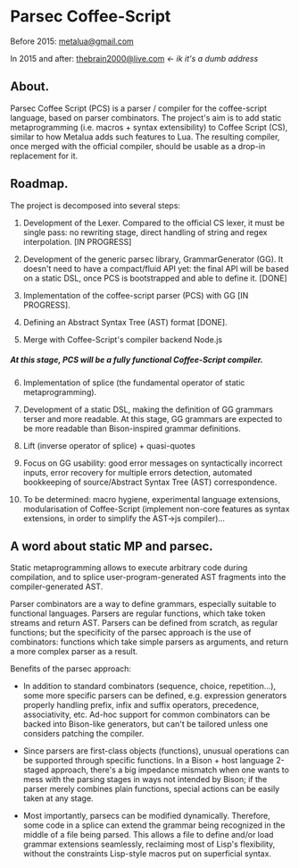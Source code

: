 # Parsec Coffee-Script
Before 2015: <metalua@gmail.com>

In 2015 and after: <thebrain2000@live.com> *<- ik it's a dumb address*

## About.

Parsec Coffee Script (PCS) is a parser / compiler for the
coffee-script language, based on parser combinators. The project's aim
is to add static metaprogramming (i.e. macros + syntax extensibility)
to Coffee Script (CS), similar to how Metalua adds such features to
Lua. The resulting compiler, once merged with the official compiler,
should be usable as a drop-in replacement for it.


## Roadmap.

The project is decomposed into several steps:

1. Development of the Lexer. Compared to the official CS lexer, it
   must be single pass: no rewriting stage, direct handling of string
   and regex interpolation. [IN PROGRESS]

2. Development of the generic parsec library, GrammarGenerator
   (GG). It doesn't need to have a compact/fluid API yet: the final
   API will be based on a static DSL, once PCS is bootstrapped and
   able to define it. [DONE]

3. Implementation of the coffee-script parser (PCS) with GG
   [IN PROGRESS].

4. Defining an Abstract Syntax Tree (AST) format [DONE].

5. Merge with Coffee-Script's compiler backend Node.js

##### At this stage, PCS will be a fully functional Coffee-Script compiler.

6. Implementation of splice (the fundamental operator of static
   metaprogramming).

7. Development of a static DSL, making the definition of GG grammars
   terser and more readable. At this stage, GG grammars are expected
   to be more readable than Bison-inspired grammar definitions.

8. Lift (inverse operator of splice) + quasi-quotes

9. Focus on GG usability: good error messages on syntactically
   incorrect inputs, error recovery for multiple errors detection,
   automated bookkeeping of source/Abstract Syntax Tree (AST)
   correspondence.

10. To be determined: macro hygiene, experimental language extensions,
    modularisation of Coffee-Script (implement non-core features as
    syntax extensions, in order to simplify the AST->js compiler)...


## A word about static MP and parsec.

Static metaprogramming allows to execute arbitrary code during
compilation, and to splice user-program-generated AST fragments into
the compiler-generated AST.

Parser combinators are a way to define grammars, especially suitable
to functional languages. Parsers are regular functions, which take
token streams and return AST. Parsers can be defined from scratch, as
regular functions; but the specificity of the parsec approach is the
use of combinators: functions which take simple parsers as arguments,
and return a more complex parser as a result.

Benefits of the parsec approach:

- In addition to standard combinators (sequence, choice,
  repetition...), some more specific parsers can be defined,
  e.g. expression generators properly handling prefix, infix and
  suffix operators, precedence, associativity, etc. Ad-hoc support for
  common combinators can be backed into Bison-like generators, but
  can't be tailored unless one considers patching the compiler.

- Since parsers are first-class objects (functions), unusual
  operations can be supported through specific functions. In a Bison +
  host language 2-staged approach, there's a big impedance mismatch
  when one wants to mess with the parsing stages in ways not intended
  by Bison; if the parser merely combines plain functions, special
  actions can be easily taken at any stage.

- Most importantly, parsecs can be modified dynamically. Therefore,
  some code in a splice can extend the grammar being recognized in the
  middle of a file being parsed. This allows a file to define and/or
  load grammar extensions seamlessly, reclaiming most of Lisp's
  flexibility, without the constraints Lisp-style macros put on
  superficial syntax.
